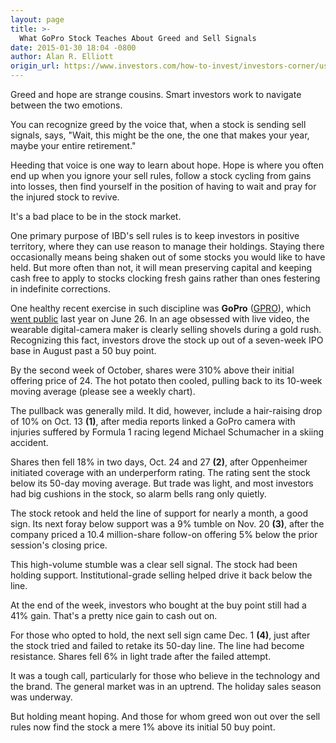 ```yaml
---
layout: page
title: >-
  What GoPro Stock Teaches About Greed and Sell Signals
date: 2015-01-30 18:04 -0800
author: Alan R. Elliott
origin_url: https://www.investors.com/how-to-invest/investors-corner/use-sell-signals-shortcircuit-greed/
---
```


Greed and hope are strange cousins. Smart investors work to navigate between the two emotions.

You can recognize greed by the voice that, when a stock is sending sell signals, says, "Wait, this might be the one, the one that makes your year, maybe your entire retirement."

Heeding that voice is one way to learn about hope. Hope is where you often end up when you ignore your sell rules, follow a stock cycling from gains into losses, then find yourself in the position of having to wait and pray for the injured stock to revive.

It's a bad place to be in the stock market.

One primary purpose of IBD's sell rules is to keep investors in positive territory, where they can use reason to manage their holdings. Staying there occasionally means being shaken out of some stocks you would like to have held. But more often than not, it will mean preserving capital and keeping cash free to apply to stocks clocking fresh gains rather than ones festering in indefinite corrections.

One healthy recent exercise in such discipline was **GoPro** ([GPRO](https://research.investors.com/quote.aspx?symbol=GPRO)), which [went public](http://news.investors.com/iponews.htm) last year on June 26. In an age obsessed with live video, the wearable digital-camera maker is clearly selling shovels during a gold rush. Recognizing this fact, investors drove the stock up out of a seven-week IPO base in August past a 50 buy point.

By the second week of October, shares were 310% above their initial offering price of 24. The hot potato then cooled, pulling back to its 10-week moving average (please see a weekly chart).

The pullback was generally mild. It did, however, include a hair-raising drop of 10% on Oct. 13 **(1)**, after media reports linked a GoPro camera with injuries suffered by Formula 1 racing legend Michael Schumacher in a skiing accident.

Shares then fell 18% in two days, Oct. 24 and 27 **(2)**, after Oppenheimer initiated coverage with an underperform rating. The rating sent the stock below its 50-day moving average. But trade was light, and most investors had big cushions in the stock, so alarm bells rang only quietly.

The stock retook and held the line of support for nearly a month, a good sign. Its next foray below support was a 9% tumble on Nov. 20 **(3)**, after the company priced a 10.4 million-share follow-on offering 5% below the prior session's closing price.

This high-volume stumble was a clear sell signal. The stock had been holding support. Institutional-grade selling helped drive it back below the line.

At the end of the week, investors who bought at the buy point still had a 41% gain. That's a pretty nice gain to cash out on.

For those who opted to hold, the next sell sign came Dec. 1 **(4)**, just after the stock tried and failed to retake its 50-day line. The line had become resistance. Shares fell 6% in light trade after the failed attempt.

It was a tough call, particularly for those who believe in the technology and the brand. The general market was in an uptrend. The holiday sales season was underway.

But holding meant hoping. And those for whom greed won out over the sell rules now find the stock a mere 1% above its initial 50 buy point.
